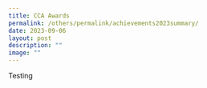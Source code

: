 ```yaml
---
title: CCA Awards
permalink: /others/permalink/achievements2023summary/
date: 2023-09-06
layout: post
description: ""
image: ""
---
```

Testing